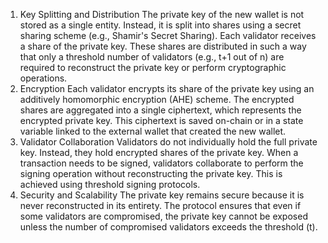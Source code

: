 1. Key Splitting and Distribution
   The private key of the new wallet is not stored as a single entity. Instead, it is split into shares using a secret sharing scheme (e.g., Shamir's Secret Sharing).
   Each validator receives a share of the private key.
   These shares are distributed in such a way that only a threshold number of validators (e.g., t+1 out of n) are required to reconstruct the private key or perform cryptographic operations.
2. Encryption
   Each validator encrypts its share of the private key using an additively homomorphic encryption (AHE) scheme.
   The encrypted shares are aggregated into a single ciphertext, which represents the encrypted private key. This ciphertext is saved on-chain or in a state variable linked to the external wallet that created the new wallet.
3. Validator Collaboration
   Validators do not individually hold the full private key. Instead, they hold encrypted shares of the private key.
   When a transaction needs to be signed, validators collaborate to perform the signing operation without reconstructing the private key.
   This is achieved using threshold signing protocols.
4. Security and Scalability
   The private key remains secure because it is never reconstructed in its entirety.
   The protocol ensures that even if some validators are compromised, the private key cannot be exposed unless the number of compromised validators exceeds the threshold (t).
